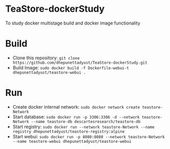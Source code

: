 # TeaStore-dockerStudy
To study docker multistage build and docker image functionality

# Build

 - Clone this repository: `git clone https://github.com/dhepunettadyust/TeaStore-dockerStudy.git`
 - Build Image: `sudo docker build -f Dockerfile-webui-t dhepunettadyust/teastore-webui .`

# Run

 - Create docker internal network: `sudo docker network create teastore-Network`
 - Start database: `sudo docker run -p 3306:3306 -d --network teastore-Network --name teastore-db descartesresearch/teastore-db`
 - Start registry: `sudo docker run --network teastore-Network --name registry dhepunettadyust/teastore-registry:alpine`
 - Start webui: `sudo docker run -p 8080:8080 --network teastore-Network --name teastore-webui dhepunettadyust/teastore-webui`
  
